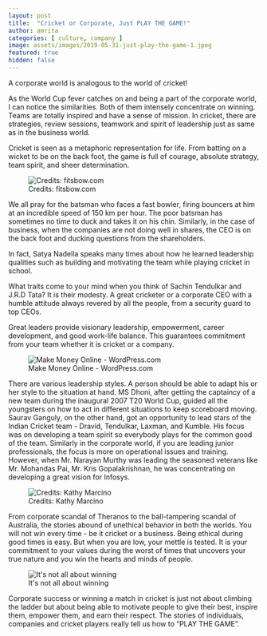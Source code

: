 ```yaml
---
layout: post
title:  "Cricket or Corporate, Just PLAY THE GAME!"
author: amrita
categories: [ culture, company ]
image: assets/images/2019-05-31-just-play-the-game-1.jpeg
featured: true
hidden: false
---
```

A corporate world is analogous to the world of cricket!

As the World Cup fever catches on and being a part of the corporate world, I can notice the similarities. Both of them intensely concentrate on winning. Teams are totally inspired and have a sense of mission. In cricket, there are strategies, review sessions, teamwork and spirit of leadership just as same as in the business world.

Cricket is seen as a metaphoric representation for life. From batting on a
wicket to be on the back foot, the game is full of courage, absolute strategy,
team spirit, and sheer determination.

<figure>
  <img src="{{site.baseurl}}/assets/images/2019-05-31-just-play-the-game-2.png" alt="Credits: fitsbow.com"/>
  <figcaption>Credits: fitsbow.com</figcaption>
</figure>

We all pray for the batsman who faces a fast bowler, firing bouncers at him at an incredible speed of 150 km per hour. The poor batsman has sometimes no time to duck and takes it on his chin. Similarly, in the case of business, when the companies are not doing well in shares, the CEO is on the back foot and ducking questions from the shareholders.

In fact, Satya Nadella speaks many times about how he learned leadership qualities such as building and motivating the team while playing cricket in school.

What traits come to your mind when you think of Sachin Tendulkar and J.R.D Tata? It is their modesty. A great cricketer or a corporate CEO with a humble attitude always revered by all the people, from a security guard to top CEOs.

Great leaders provide visionary leadership, empowerment, career development, and good work-life balance. This guarantees commitment from your team whether it is cricket or a company.

<figure>
  <img src="{{site.baseurl}}/assets/images/2019-05-31-just-play-the-game-3.png" alt="Make Money Online - WordPress.com"/>
  <figcaption>Make Money Online - WordPress.com</figcaption>
</figure>

There are various leadership styles. A person should be able to adapt his or her style to the situation at hand. MS Dhoni, after getting the captaincy of a new team during the inaugural 2007 T20 World Cup, guided all the youngsters on how to act in different situations to keep scoreboard moving. Saurav Ganguly, on the other hand, got an opportunity to lead stars of the Indian Cricket team - Dravid, Tendulkar, Laxman, and Kumble. His focus was on developing a team spirit so everybody plays for the common good of the team. Similarly in the corporate world, if you are leading junior professionals, the focus is more on operational issues and training. However, when Mr. Narayan Murthy was leading the seasoned veterans like Mr. Mohandas Pai, Mr. Kris Gopalakrishnan, he was concentrating on developing a great vision for Infosys.

<figure>
  <img src="{{site.baseurl}}/assets/images/2019-05-31-just-play-the-game-4.png" alt="Credits: Kathy Marcino"/>
  <figcaption>Credits: Kathy Marcino</figcaption>
</figure>

From corporate scandal of Theranos to the ball-tampering scandal of Australia, the stories abound of unethical behavior in both the worlds. You will not win every time - be it cricket or a business. Being ethical during good times is easy. But when you are low, your mettle is tested. It is your commitment to your values during the worst of times that uncovers your true nature and you win the hearts and minds of people.

<figure>
  <img src="{{site.baseurl}}/assets/images/2019-05-31-just-play-the-game-5.png" alt="It's not all about winning"/>
  <figcaption>It's not all about winning</figcaption>
</figure>

Corporate success or winning a match in cricket is just not about climbing the ladder but about being able to motivate people to give their best, inspire them, empower them, and earn their respect. The stories of individuals, companies and cricket players really tell us how to “PLAY THE GAME”.
